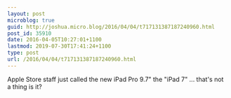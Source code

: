 ```yaml
---
layout: post
microblog: true
guid: http://joshua.micro.blog/2016/04/04/t717131387187240960.html
post_id: 35910
date: 2016-04-05T10:27:01+1100
lastmod: 2019-07-30T17:41:24+1100
type: post
url: /2016/04/04/t717131387187240960.html
---
```

Apple Store staff just called the new iPad Pro 9.7" the "iPad 7" ... that's not a thing is it?
